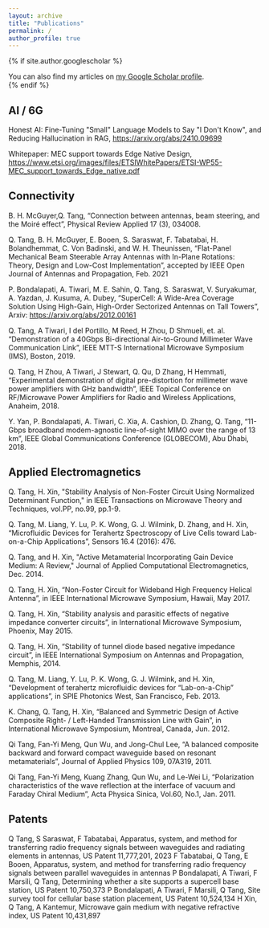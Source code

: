 ```yaml
---
layout: archive
title: "Publications"
permalink: /
author_profile: true
---
```

{% if site.author.googlescholar %}
  <div class="wordwrap">You can also find my articles on <a href="{{site.author.googlescholar}}">my Google Scholar profile</a>.</div>
{% endif %}

AI / 6G
---
Honest AI: Fine-Tuning "Small" Language Models to Say "I Don't Know", and Reducing Hallucination in RAG, https://arxiv.org/abs/2410.09699

Whitepaper: MEC support towards Edge Native Design, https://www.etsi.org/images/files/ETSIWhitePapers/ETSI-WP55-MEC_support_towards_Edge_native.pdf

Connectivity
---

B. H. McGuyer,Q. Tang, “Connection between antennas, beam steering, and the Moiré effect”, Physical Review Applied 17 (3), 034008.

Q. Tang, B. H. McGuyer, E. Booen, S. Saraswat, F. Tabatabai, H. Bolandhemmat, C. Von Badinski, and W. H. Theunissen, “Flat-Panel Mechanical Beam Steerable Array Antennas with In-Plane Rotations: Theory, Design and Low-Cost Implementation”, accepted by IEEE Open Journal of Antennas and Propagation, Feb. 2021

P. Bondalapati, A. Tiwari, M. E. Sahin, Q. Tang, S. Saraswat, V. Suryakumar, A. Yazdan, J. Kusuma, A. Dubey, “SuperCell: A Wide-Area Coverage Solution Using High-Gain, High-Order Sectorized Antennas on Tall Towers”, Arxiv: https://arxiv.org/abs/2012.00161

Q. Tang, A Tiwari, I del Portillo, M Reed, H Zhou, D Shmueli, et. al. “Demonstration of a 40Gbps Bi-directional Air-to-Ground Millimeter Wave Communication Link”, IEEE MTT-S International Microwave Symposium (IMS), Boston, 2019. 

Q. Tang, H Zhou, A Tiwari, J Stewart, Q. Qu, D Zhang, H Hemmati, “Experimental demonstration of digital pre-distortion for millimeter wave power amplifiers with GHz bandwidth”, IEEE Topical Conference on RF/Microwave Power Amplifiers for Radio and Wireless Applications, Anaheim, 2018. 

Y. Yan, P. Bondalapati, A. Tiwari, C. Xia, A. Cashion, D. Zhang, Q. Tang, “11-Gbps broadband modem-agnostic line-of-sight MIMO over the range of 13 km”, IEEE Global Communications Conference (GLOBECOM), Abu Dhabi, 2018. 

Applied Electromagnetics
---
Q. Tang, H. Xin, "Stability Analysis of Non-Foster Circuit Using Normalized Determinant Function," in IEEE Transactions on Microwave Theory and Techniques, vol.PP, no.99, pp.1-9.

Q. Tang, M. Liang, Y. Lu, P. K. Wong, G. J. Wilmink, D. Zhang, and H. Xin, “Microfluidic Devices for Terahertz Spectroscopy of Live Cells toward Lab-on-a-Chip Applications”, Sensors 16.4 (2016): 476.

Q. Tang, and H. Xin, "Active Metamaterial Incorporating Gain Device Medium: A Review," Journal of Applied Computational Electromagnetics, Dec. 2014.

Q. Tang, H. Xin, “Non-Foster Circuit for Wideband High Frequency Helical Antenna”, in IEEE International Microwave Symposium, Hawaii, May 2017.

Q. Tang, H. Xin, “Stability analysis and parasitic effects of negative impedance converter circuits”, in International Microwave Symposium, Phoenix, May 2015.

Q. Tang, H. Xin, “Stability of tunnel diode based negative impedance circuit”, in IEEE International Symposium on Antennas and Propagation, Memphis, 2014.

Q. Tang, M. Liang, Y. Lu, P. K. Wong, G. J. Wilmink, and H. Xin, “Development of terahertz microfluidic devices for “Lab-on-a-Chip” applications”, in SPIE Photonics West, San Francisco, Feb. 2013.

K. Chang, Q. Tang, H. Xin, “Balanced and Symmetric Design of Active Composite Right- / Left-Handed Transmission Line with Gain”, in International Microwave Symposium, Montreal, Canada, Jun. 2012.

Qi Tang, Fan-Yi Meng, Qun Wu, and Jong-Chul Lee, “A balanced composite backward and forward compact waveguide based on resonant metamaterials”, Journal of Applied Physics 109, 07A319, 2011.

Qi Tang, Fan-Yi Meng, Kuang Zhang, Qun Wu, and Le-Wei Li, “Polarization characteristics of the wave reflection at the interface of vacuum and Faraday Chiral Medium”, Acta Physica Sinica, Vol.60, No.1, Jan. 2011.

Patents
---
Q Tang, S Saraswat, F Tabatabai, Apparatus, system, and method for transferring radio frequency signals between waveguides and radiating elements in antennas, US Patent 11,777,201, 2023
F Tabatabai, Q Tang, E Booen, Apparatus, system, and method for transferring radio frequency signals between parallel waveguides in antennas
P Bondalapati, A Tiwari, F Marsili, Q Tang, Determining whether a site supports a supercell base station, US Patent 10,750,373
P Bondalapati, A Tiwari, F Marsili, Q Tang, Site survey tool for cellular base station placement, US Patent 10,524,134
H Xin, Q Tang, A Kantemur, Microwave gain medium with negative refractive index, US Patent 10,431,897